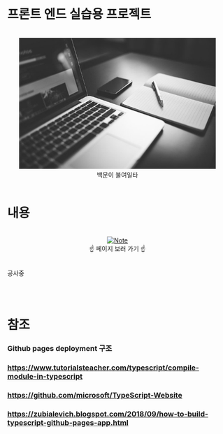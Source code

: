 # 프론트 엔드 실습용 프로젝트

<br />
<!-- Logo -->
<div align="center">
  <img src="/src/img/md/pixabay_img_001.jpg" alt="Note" height="300px">
</div>

<!-- Title and Description -->
<div align="center">
백문이 불여일타
</div>

<br />

# 내용

<br />
<div align="center">
  <a href="http://nxver.com/mini_front_end_projects/">
    <img src="/src/img/md/index_page.gif" alt="Note" height="300px">
  </a>
</div>

<div align="center">
☝️ 페이지 보러 가기 ☝️
</div>

<br />

공사중

<br />

<br />

# 참조

### Github pages deployment 구조

### https://www.tutorialsteacher.com/typescript/compile-module-in-typescript

### https://github.com/microsoft/TypeScript-Website

### https://zubialevich.blogspot.com/2018/09/how-to-build-typescript-github-pages-app.html

<br />
